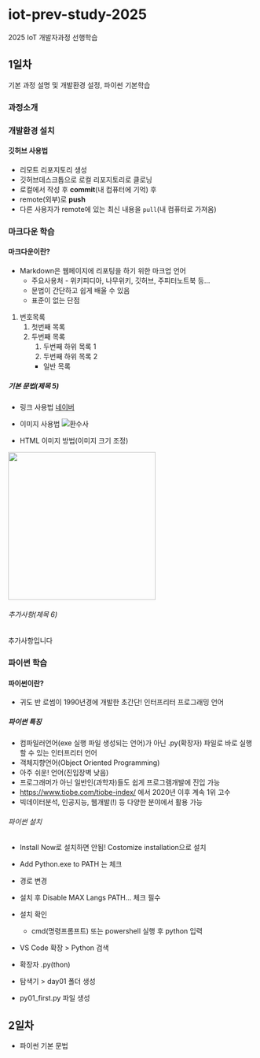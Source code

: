 # iot-prev-study-2025
2025 IoT 개발자과정 선행학습

## 1일차
기본 과정 설명 및 개발환경 설정, 파이썬 기본학습

### 과정소개

### 개발환경 설치

#### 깃허브 사용법
- 리모트 리포지토리 생성
- 깃허브데스크톱으로 로컬 리포지토리로 클로닝
- 로컬에서 작성 후 **commit**(내 컴퓨터에 기억) 후 
- remote(외부)로 **push**
- 다른 사용자가 remote에 있는 최신 내용을 `pull`(내 컴퓨터로 가져옴)

### 마크다운 학습

#### 마크다운이란?
- Markdown은 웹페이지에 리포팅을 하기 위한 마크업 언어
    - 주요사용처 - 위키피디아, 나무위키, 깃허브, 주피터노트북 등...
    - 문법이 간단하고 쉽게 배울 수 있음
    - 표준이 없는 단점

1. 번호목록
    1. 첫번째 목록
    2. 두번째 목록
        1. 두번째 하위 목록 1
        2. 두번째 하위 목록 2
        - 일반 목록

##### 기본 문법(제목 5)
- 링크 사용법
[네이버](https://www.naver.com)

- 이미지 사용법
![환수사](https://ssl.pstatic.net/melona/libs/1522/1522020/aa5b48b7e7f7e1e6d44c_20250109174152630.jpg)

- HTML 이미지 방법(이미지 크기 조정)
<img src="https://ssl.pstatic.net/melona/libs/1522/1522020/aa5b48b7e7f7e1e6d44c_20250109174152630.jpg" width="300">

###### 추가사항(제목 6)
추가사항입니다

### 파이썬 학습

#### 파이썬이란?
- 귀도 반 로썸이 1990년경에 개발한 초간단! 인터프리터 프로그래밍 언어

##### 파이썬 특징
- 컴파일러언어(exe 실행 파일 생성되는 언어)가 아닌 .py(확장자) 파일로 바로 실행할 수 있는 인터프리터 언어
- 객체지향언어(Object Oriented Programming)
- 아주 쉬운! 언어(진입장벽 낮음)
- 프로그래머가 아닌 일반인(과학자)들도 쉽게 프로그램개발에 진입 가능
- https://www.tiobe.com/tiobe-index/ 에서 2020년 이후 계속 1위 고수
- 빅데이터분석, 인공지능, 웹개발(!) 등 다양한 분야에서 활용 가능

###### 파이썬 설치
- Install Now로 설치하면 안됨! Costomize installation으로 설치
- Add Python.exe to PATH 는 체크
- 경로 변경
- 설치 후 Disable MAX Langs PATH... 체크 필수
- 설치 확인 
    - cmd(명령프롬프트) 또는 powershell 실행 후 python 입력

- VS Code 확장 > Python 검색
- 확장자 .py(thon)
- 탐색기 > day01 폴더 생성
- py01_first.py 파일 생성

## 2일차
- 파이썬 기본 문법
